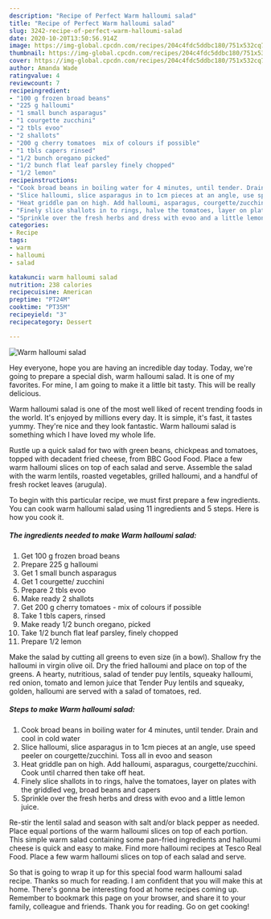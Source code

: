 ```yaml
---
description: "Recipe of Perfect Warm halloumi salad"
title: "Recipe of Perfect Warm halloumi salad"
slug: 3242-recipe-of-perfect-warm-halloumi-salad
date: 2020-10-20T13:50:56.914Z
image: https://img-global.cpcdn.com/recipes/204c4fdc5ddbc180/751x532cq70/warm-halloumi-salad-recipe-main-photo.jpg
thumbnail: https://img-global.cpcdn.com/recipes/204c4fdc5ddbc180/751x532cq70/warm-halloumi-salad-recipe-main-photo.jpg
cover: https://img-global.cpcdn.com/recipes/204c4fdc5ddbc180/751x532cq70/warm-halloumi-salad-recipe-main-photo.jpg
author: Amanda Wade
ratingvalue: 4
reviewcount: 7
recipeingredient:
- "100 g frozen broad beans"
- "225 g halloumi"
- "1 small bunch asparagus"
- "1 courgette zucchini"
- "2 tbls evoo"
- "2 shallots"
- "200 g cherry tomatoes  mix of colours if possible"
- "1 tbls capers rinsed"
- "1/2 bunch oregano picked"
- "1/2 bunch flat leaf parsley finely chopped"
- "1/2 lemon"
recipeinstructions:
- "Cook broad beans in boiling water for 4 minutes, until tender. Drain and cool in cold water"
- "Slice halloumi, slice asparagus in to 1cm pieces at an angle, use speed peeler on courgette/zucchini. Toss all in evoo and season"
- "Heat griddle pan on high. Add halloumi, asparagus, courgette/zucchini. Cook until charred then take off heat."
- "Finely slice shallots in to rings, halve the tomatoes, layer on plates with the griddled veg, broad beans and capers"
- "Sprinkle over the fresh herbs and dress with evoo and a little lemon juice."
categories:
- Recipe
tags:
- warm
- halloumi
- salad

katakunci: warm halloumi salad 
nutrition: 238 calories
recipecuisine: American
preptime: "PT24M"
cooktime: "PT35M"
recipeyield: "3"
recipecategory: Dessert

---
```



![Warm halloumi salad](https://img-global.cpcdn.com/recipes/204c4fdc5ddbc180/751x532cq70/warm-halloumi-salad-recipe-main-photo.jpg)

Hey everyone, hope you are having an incredible day today. Today, we're going to prepare a special dish, warm halloumi salad. It is one of my favorites. For mine, I am going to make it a little bit tasty. This will be really delicious.

Warm halloumi salad is one of the most well liked of recent trending foods in the world. It's enjoyed by millions every day. It is simple, it's fast, it tastes yummy. They're nice and they look fantastic. Warm halloumi salad is something which I have loved my whole life.

Rustle up a quick salad for two with green beans, chickpeas and tomatoes, topped with decadent fried cheese, from BBC Good Food. Place a few warm halloumi slices on top of each salad and serve. Assemble the salad with the warm lentils, roasted vegetables, grilled halloumi, and a handful of fresh rocket leaves (arugula).


To begin with this particular recipe, we must first prepare a few ingredients. You can cook warm halloumi salad using 11 ingredients and 5 steps. Here is how you cook it.

<!--inarticleads1-->

##### The ingredients needed to make Warm halloumi salad:

1. Get 100 g frozen broad beans
1. Prepare 225 g halloumi
1. Get 1 small bunch asparagus
1. Get 1 courgette/ zucchini
1. Prepare 2 tbls evoo
1. Make ready 2 shallots
1. Get 200 g cherry tomatoes - mix of colours if possible
1. Take 1 tbls capers, rinsed
1. Make ready 1/2 bunch oregano, picked
1. Take 1/2 bunch flat leaf parsley, finely chopped
1. Prepare 1/2 lemon


Make the salad by cutting all greens to even size (in a bowl). Shallow fry the halloumi in virgin olive oil. Dry the fried halloumi and place on top of the greens. A hearty, nutritious, salad of tender puy lentils, squeaky halloumi, red onion, tomato and lemon juice that Tender Puy lentils and squeaky, golden, halloumi are served with a salad of tomatoes, red. 

<!--inarticleads2-->

##### Steps to make Warm halloumi salad:

1. Cook broad beans in boiling water for 4 minutes, until tender. Drain and cool in cold water
1. Slice halloumi, slice asparagus in to 1cm pieces at an angle, use speed peeler on courgette/zucchini. Toss all in evoo and season
1. Heat griddle pan on high. Add halloumi, asparagus, courgette/zucchini. Cook until charred then take off heat.
1. Finely slice shallots in to rings, halve the tomatoes, layer on plates with the griddled veg, broad beans and capers
1. Sprinkle over the fresh herbs and dress with evoo and a little lemon juice.


Re-stir the lentil salad and season with salt and/or black pepper as needed. Place equal portions of the warm halloumi slices on top of each portion. This simple warm salad containing some pan-fried ingredients and halloumi cheese is quick and easy to make. Find more halloumi recipes at Tesco Real Food. Place a few warm halloumi slices on top of each salad and serve. 

So that is going to wrap it up for this special food warm halloumi salad recipe. Thanks so much for reading. I am confident that you will make this at home. There's gonna be interesting food at home recipes coming up. Remember to bookmark this page on your browser, and share it to your family, colleague and friends. Thank you for reading. Go on get cooking!
